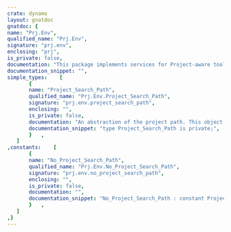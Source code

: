 ```yaml
---
crate: dynamo
layout: gnatdoc
gnatdoc: {
name: "Prj.Env",
qualified_name: "Prj.Env",
signature: "prj.env",
enclosing: "prj",
is_private: false,
documentation: "This package implements services for Project-aware tools, mostly related\nto the environment (configuration pragma files, path files, mapping files).",
documentation_snippet: "",
simple_types:    [
       {
       name: "Project_Search_Path",
       qualified_name: "Prj.Env.Project_Search_Path",
       signature: "prj.env.project_search_path",
       enclosing: "",
       is_private: false,
       documentation: "An abstraction of the project path. This object provides subprograms\nto search for projects on the path (and caches the results to improve\nefficiency).",
       documentation_snippet: "type Project_Search_Path is private;",
       }   ,
   ]
,constants:    [
       {
       name: "No_Project_Search_Path",
       qualified_name: "Prj.Env.No_Project_Search_Path",
       signature: "prj.env.no_project_search_path",
       enclosing: "",
       is_private: false,
       documentation: "",
       documentation_snippet: "No_Project_Search_Path : constant Project_Search_Path;",
       }   ,
   ]
,}
---
```

